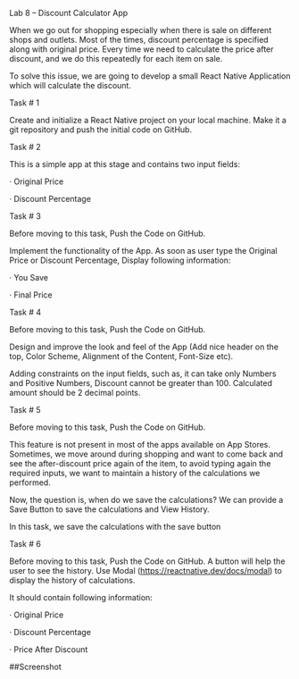 
Lab 8 – Discount Calculator App

When we go out for shopping especially when there is sale on different shops and outlets. Most of the times, discount percentage is specified along with original price. Every time we need to calculate the price after discount, and we do this repeatedly for each item on sale.

To solve this issue, we are going to develop a small React Native Application which will calculate the discount.

Task # 1

Create and initialize a React Native project on your local machine. Make it a git repository and push the initial code on GitHub.

Task # 2

This is a simple app at this stage and contains two input fields:

· Original Price

· Discount Percentage

Task # 3

Before moving to this task, Push the Code on GitHub.

Implement the functionality of the App. As soon as user type the Original Price or Discount Percentage, Display following information:

· You Save

· Final Price

Task # 4

Before moving to this task, Push the Code on GitHub.

Design and improve the look and feel of the App (Add nice header on the top, Color Scheme, Alignment of the Content, Font-Size etc).

Adding constraints on the input fields, such as, it can take only Numbers and Positive Numbers, Discount cannot be greater than 100. Calculated amount should be 2 decimal points.

Task # 5

Before moving to this task, Push the Code on GitHub.

This feature is not present in most of the apps available on App Stores. Sometimes, we move around during shopping and want to come back and see the after-discount price again of the item, to avoid typing again the required inputs, we want to maintain a history of the calculations we performed.

Now, the question is, when do we save the calculations? We can provide a Save Button to save the calculations and View History.

In this task, we save the calculations with the save button

Task # 6

Before moving to this task, Push the Code on GitHub. A button will help the user to see the history. Use Modal (https://reactnative.dev/docs/modal) to display the history of calculations.

It should contain following information:

· Original Price

· Discount Percentage

· Price After Discount


##Screenshot


